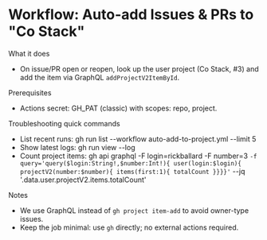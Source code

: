 <!-- status: stub; target: 150+ words -->
# Workflow: Auto-add Issues & PRs to "Co Stack"

What it does
- On issue/PR open or reopen, look up the user project (Co Stack, #3) and add the item via GraphQL `addProjectV2ItemById`.

Prerequisites
- Actions secret: GH_PAT (classic) with scopes: repo, project.

Troubleshooting quick commands
- List recent runs:   gh run list --workflow auto-add-to-project.yml --limit 5
- Show latest logs:   gh run view --log
- Count project items:
  gh api graphql -F login=rickballard -F number=3 `
    -f query='query($login:String!,$number:Int!){ user(login:$login){ projectV2(number:$number){ items(first:1){ totalCount }}}}' `
    --jq '.data.user.projectV2.items.totalCount'

Notes
- We use GraphQL instead of `gh project item-add` to avoid owner-type issues.
- Keep the job minimal: use `gh` directly; no external actions required.


